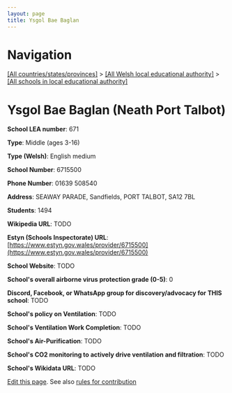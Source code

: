 ```yaml
---
layout: page
title: Ysgol Bae Baglan
---
```

# Navigation

[[All countries/states/provinces]](../../..) > [[All Welsh local educational authority]](../..) > [[All schools in local educational authority]](..)

# Ysgol Bae Baglan (Neath Port Talbot)

**School LEA number**: 671

**Type**: Middle (ages 3-16)

**Type (Welsh)**: English medium

**School Number**: 6715500

**Phone Number**: 01639 508540

**Address**:  SEAWAY PARADE, Sandfields, PORT TALBOT, SA12 7BL

**Students**: 1494

**Wikipedia URL**: TODO

**Estyn (Schools Inspectorate) URL**: [https://www.estyn.gov.wales/provider/6715500](https://www.estyn.gov.wales/provider/6715500)

**School Website**: TODO

**School's overall airborne virus protection grade (0-5)**: 0

**Discord, Facebook, or WhatsApp group for discovery/advocacy for THIS school**: TODO

**School's policy on Ventilation**: TODO

**School's Ventilation Work Completion**: TODO

**School's Air-Purification**: TODO

**School's CO2 monitoring to actively drive ventilation and filtration**: TODO

**School's Wikidata URL**: TODO




[Edit this page](https://github.com/ventilate-schools/Wales/edit/prif/./Neath_Port_Talbot/Ysgol_Bae_Baglan.md). See also [rules for contribution](../../../contribution-rules/)